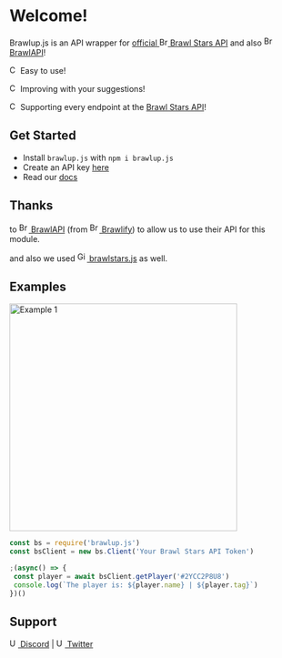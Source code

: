 # Welcome!
Brawlup.js is an API wrapper for [official <img src="https://i.pinimg.com/474x/e8/44/db/e844db91a58d5ab88730e97b60704460.jpg" height="15" alt="Brawl Stars logo" style="border-radius:%50;"> Brawl Stars API](https://developer.brawlstars.com/) and also [<img src="https://cdn.brawlify.com/front/Star.svg" height="17" alt="BrawlAPI logo"> BrawlAPI](https://brawlapi.com/)!

<img src="https://abs-0.twimg.com/emoji/v2/svg/2705.svg" height="15" alt="Checkmark"> Easy to use!

<img src="https://abs-0.twimg.com/emoji/v2/svg/2705.svg" height="15" alt="Checkmark"> Improving with your suggestions!

<img src="https://abs-0.twimg.com/emoji/v2/svg/2705.svg" height="15" alt="Checkmark"> Supporting every endpoint at the [Brawl Stars API](https://developer.brawlstars.com/)!


## Get Started

* Install `brawlup.js` with `npm i brawlup.js`
* Create an API key [here](https://developer.brawlstars.com/#/account)
* Read our [docs](/js/#brawlup-js)

## Thanks
to [<img src="https://cdn.brawlify.com/front/Star.svg" height="17" alt="BrawlAPI logo"> BrawlAPI](https://brawlapi.com/) (from [<img src="https://cdn.brawlify.com/front/Star.svg" height="17" alt="Brawlify logo"> Brawlify](https://brawlify.com/)) to allow us to use their API for this module.

and also we used [<img src="https://upload.wikimedia.org/wikipedia/commons/thumb/9/91/Octicons-mark-github.svg/2048px-Octicons-mark-github.svg.png" height="17" alt="GitHub logo"> brawlstars.js](https://github.com/dannyhpy/brawlstars-nodejs) as well.


## Examples
<img src="https://i.imgur.com/H1uzS3w.png" alt="Example 1" height="400">

```js
const bs = require('brawlup.js')
const bsClient = new bs.Client('Your Brawl Stars API Token')

;(async() => {
 const player = await bsClient.getPlayer('#2YCC2P8U8')
 console.log(`The player is: ${player.name} | ${player.tag}`)
})()
```

## Support
[<img src="https://i.imgur.com/imc0e07.png" height="15" alt="Up Bots logo"> Discord](https://discord.gg/PhW2XJa2yy) | [<img src="https://cdn.discordapp.com/emojis/855869527061561384.gif" height="15" alt="Up Bots logo"> Twitter](https://twitter.com/UpBotsOfficial)
